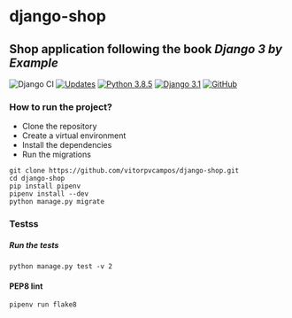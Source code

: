 # django-shop
## Shop application following the book _Django 3 by Example_

![Django CI](https://github.com/vitorpvcampos/django-shop/workflows/Django%20CI/badge.svg)
[![Updates](https://pyup.io/repos/github/vitorpvcampos/django-shop/shield.svg)](https://pyup.io/repos/github/vitorpvcampos/django-shop/)
[![Python 3.8.5](https://img.shields.io/badge/python-3.8.5-blue.svg)](https://www.python.org/downloads/release/python-385/)
[![Django 3.1](https://img.shields.io/badge/django-3.1-blue.svg)](https://www.djangoproject.com/download/)
[![GitHub](https://img.shields.io/github/license/mashape/apistatus.svg)](https://github.com/vitorpvcampos/django-shop/blob/master/LICENSE)

### How to run the project?

* Clone the repository
* Create a virtual environment
* Install the dependencies
* Run the migrations

```
git clone https://github.com/vitorpvcampos/django-shop.git
cd django-shop
pip install pipenv
pipenv install --dev
python manage.py migrate
```
### Testss

##### Run the tests
```
python manage.py test -v 2
```

#### PEP8 lint
```
pipenv run flake8
```